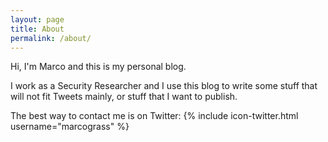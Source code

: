 ```yaml
---
layout: page
title: About
permalink: /about/
---
```


Hi, I'm Marco and this is my personal blog. 

I work as a Security Researcher and I use this blog to write some stuff that will not fit Tweets mainly, or stuff that I want to publish.

The best way to contact me is on Twitter: {% include icon-twitter.html username="marcograss" %}

